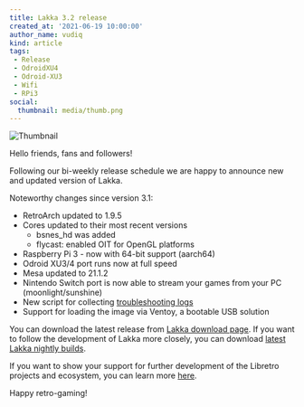 ```yaml
---
title: Lakka 3.2 release
created_at: '2021-06-19 10:00:00'
author_name: vudiq
kind: article
tags:
 - Release
 - OdroidXU4
 - Odroid-XU3
 - Wifi
 - RPi3
social:
  thumbnail: media/thumb.png
---
```


![Thumbnail](media/thumb.png)

Hello friends, fans and followers!

Following our bi-weekly release schedule we are happy to announce new and updated version of Lakka.

Noteworthy changes since version 3.1:

- RetroArch updated to 1.9.5
- Cores updated to their most recent versions
  - bsnes_hd was added
  - flycast: enabled OIT for OpenGL platforms
- Raspberry Pi 3 - now with 64-bit support (aarch64)
- Odroid XU3/4 port runs now at full speed
- Mesa updated to 21.1.2
- Nintendo Switch port is now able to stream your games from your PC (moonlight/sunshine)
- New script for collecting [troubleshooting logs](/doc/Troubleshooting-Lakka/)
- Support for loading the image via Ventoy, a bootable USB solution

You can download the latest release from [Lakka download page](/get). If you want to follow the development of Lakka more closely, you can download [latest Lakka nightly builds](https://nightly.builds.lakka.tv/latest).

If you want to show your support for further development of the Libretro projects and ecosystem, you can learn more [here](http://retroarch.com/index.php?page=donate).

Happy retro-gaming!
